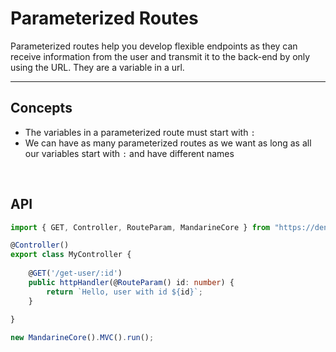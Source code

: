 # Parameterized Routes
Parameterized routes help you develop flexible endpoints as they can receive information from the user and transmit it to the back-end by only using the URL. They are a variable in a url.

----

## Concepts

- The variables in a parameterized route must start with `:`
- We can have as many parameterized routes as we want as long as all our variables start with `:` and have different names

&nbsp;

## API

```typescript
import { GET, Controller, RouteParam, MandarineCore } from "https://deno.land/x/mandarinets@v2.1.6/mod.ts";

@Controller()
export class MyController {
    
    @GET('/get-user/:id')
    public httpHandler(@RouteParam() id: number) {
        return `Hello, user with id ${id}`;
    }
    
}

new MandarineCore().MVC().run();
```
